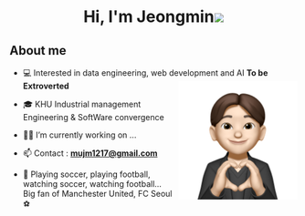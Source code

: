 <h1 align="center">Hi, I'm Jeongmin<img width="30px" src="https://raw.githubusercontent.com/iampavangandhi/iampavangandhi/master/gifs/Hi.gif"></h1>
<h2>About me</h2>

- 💻 Interested in data engineering, web development and AI **To be Extroverted** <img align="right" style="width:13rem; height:auto" src="https://github.com/jeongmin1217/jeongmin1217/blob/main/jeongmin.png"/>

- 🎓 KHU Industrial management Engineering & SoftWare convergence

- 👨‍💻 I’m currently working on ...

- 📫 Contact : **mujm1217@gmail.com**

- 💜 Playing soccer, playing football, watching soccer, watching football...
     <br> Big fan of Manchester United, FC Seoul ⚽️

